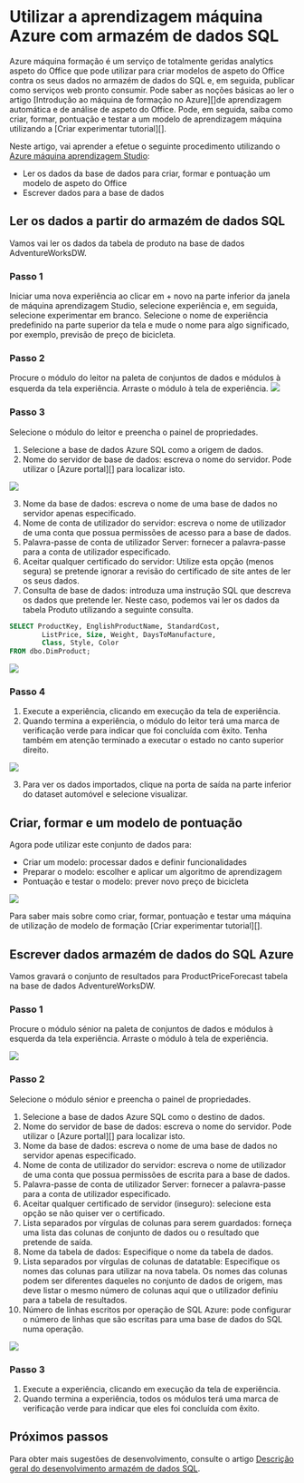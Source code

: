 <properties
   pageTitle="Utilizar a aprendizagem máquina Azure com armazém de dados SQL | Microsoft Azure"
   description="Tutorial para utilizar o Azure máquina aprendizagem com armazém de dados do SQL Azure para desenvolver soluções."
   services="sql-data-warehouse"
   documentationCenter="NA"
   authors="kevinvngo"
   manager="barbkess"
   editor=""/>

<tags
   ms.service="sql-data-warehouse"
   ms.devlang="NA"
   ms.topic="article"
   ms.tgt_pltfrm="NA"
   ms.workload="data-services"
   ms.date="08/16/2016"
   ms.author="kevin;barbkess;sonyama"/>

# <a name="use-azure-machine-learning-with-sql-data-warehouse"></a>Utilizar a aprendizagem máquina Azure com armazém de dados SQL

Azure máquina formação é um serviço de totalmente geridas analytics aspeto do Office que pode utilizar para criar modelos de aspeto do Office contra os seus dados no armazém de dados do SQL e, em seguida, publicar como serviços web pronto consumir. Pode saber as noções básicas ao ler o artigo [Introdução ao máquina de formação no Azure][]de aprendizagem automática e de análise de aspeto do Office.  Pode, em seguida, saiba como criar, formar, pontuação e testar a um modelo de aprendizagem máquina utilizando a [Criar experimentar tutorial][].

Neste artigo, vai aprender a efetue o seguinte procedimento utilizando o [Azure máquina aprendizagem Studio][]:

- Ler os dados da base de dados para criar, formar e pontuação um modelo de aspeto do Office
- Escrever dados para a base de dados


## <a name="read-data-from-sql-data-warehouse"></a>Ler os dados a partir do armazém de dados SQL

Vamos vai ler os dados da tabela de produto na base de dados AdventureWorksDW.

### <a name="step-1"></a>Passo 1

Iniciar uma nova experiência ao clicar em + novo na parte inferior da janela de máquina aprendizagem Studio, selecione experiência e, em seguida, selecione experimentar em branco. Selecione o nome de experiência predefinido na parte superior da tela e mude o nome para algo significado, por exemplo, previsão de preço de bicicleta.

### <a name="step-2"></a>Passo 2

Procure o módulo do leitor na paleta de conjuntos de dados e módulos à esquerda da tela experiência. Arraste o módulo à tela de experiência.
![][drag_reader]

### <a name="step-3"></a>Passo 3

Selecione o módulo do leitor e preencha o painel de propriedades.

1. Selecione a base de dados Azure SQL como a origem de dados.
2. Nome do servidor de base de dados: escreva o nome do servidor. Pode utilizar o [Azure portal][] para localizar isto.

![][server_name]

3. Nome da base de dados: escreva o nome de uma base de dados no servidor apenas especificado.
4. Nome de conta de utilizador do servidor: escreva o nome de utilizador de uma conta que possua permissões de acesso para a base de dados.
5. Palavra-passe de conta de utilizador Server: fornecer a palavra-passe para a conta de utilizador especificado.
6. Aceitar qualquer certificado do servidor: Utilize esta opção (menos segura) se pretende ignorar a revisão do certificado de site antes de ler os seus dados.
7. Consulta de base de dados: introduza uma instrução SQL que descreva os dados que pretende ler. Neste caso, podemos vai ler os dados da tabela Produto utilizando a seguinte consulta.


```SQL
SELECT ProductKey, EnglishProductName, StandardCost,
        ListPrice, Size, Weight, DaysToManufacture,
        Class, Style, Color
FROM dbo.DimProduct;
```

![][reader_properties]

### <a name="step-4"></a>Passo 4

1. Execute a experiência, clicando em execução da tela de experiência.
2. Quando termina a experiência, o módulo do leitor terá uma marca de verificação verde para indicar que foi concluída com êxito. Tenha também em atenção terminado a executar o estado no canto superior direito.

![][run]

3. Para ver os dados importados, clique na porta de saída na parte inferior do dataset automóvel e selecione visualizar.


## <a name="create-train-and-score-a-model"></a>Criar, formar e um modelo de pontuação

Agora pode utilizar este conjunto de dados para:

- Criar um modelo: processar dados e definir funcionalidades
- Preparar o modelo: escolher e aplicar um algoritmo de aprendizagem
- Pontuação e testar o modelo: prever novo preço de bicicleta


![][model]

Para saber mais sobre como criar, formar, pontuação e testar uma máquina de utilização de modelo de formação [Criar experimentar tutorial][].

## <a name="write-data-to-azure-sql-data-warehouse"></a>Escrever dados armazém de dados do SQL Azure

Vamos gravará o conjunto de resultados para ProductPriceForecast tabela na base de dados AdventureWorksDW.

### <a name="step-1"></a>Passo 1

Procure o módulo sénior na paleta de conjuntos de dados e módulos à esquerda da tela experiência. Arraste o módulo à tela de experiência.

![][drag_writer]

### <a name="step-2"></a>Passo 2

Selecione o módulo sénior e preencha o painel de propriedades.

1. Selecione a base de dados Azure SQL como o destino de dados.
2. Nome do servidor de base de dados: escreva o nome do servidor. Pode utilizar o [Azure portal][] para localizar isto.
3. Nome da base de dados: escreva o nome de uma base de dados no servidor apenas especificado.
4. Nome de conta de utilizador do servidor: escreva o nome de utilizador de uma conta que possua permissões de escrita para a base de dados.
5. Palavra-passe de conta de utilizador Server: fornecer a palavra-passe para a conta de utilizador especificado.
6. Aceitar qualquer certificado de servidor (inseguro): selecione esta opção se não quiser ver o certificado.
7. Lista separados por vírgulas de colunas para serem guardados: forneça uma lista das colunas de conjunto de dados ou o resultado que pretende de saída.
8. Nome da tabela de dados: Especifique o nome da tabela de dados.
9. Lista separados por vírgulas de colunas de datatable: Especifique os nomes das colunas para utilizar na nova tabela. Os nomes das colunas podem ser diferentes daqueles no conjunto de dados de origem, mas deve listar o mesmo número de colunas aqui que o utilizador definiu para a tabela de resultados.
10. Número de linhas escritos por operação de SQL Azure: pode configurar o número de linhas que são escritas para uma base de dados do SQL numa operação.

![][writer_properties]

### <a name="step-3"></a>Passo 3

1. Execute a experiência, clicando em execução da tela de experiência.
2. Quando termina a experiência, todos os módulos terá uma marca de verificação verde para indicar que eles foi concluída com êxito.

## <a name="next-steps"></a>Próximos passos

Para obter mais sugestões de desenvolvimento, consulte o artigo [Descrição geral do desenvolvimento armazém de dados SQL][].

<!--Image references-->

[drag_reader]: ./media/sql-data-warehouse-integrate-azure-machine-learning/ml-drag-reader.png
[server_name]: ./media/sql-data-warehouse-integrate-azure-machine-learning/dw-server-name.png
[reader_properties]: ./media/sql-data-warehouse-integrate-azure-machine-learning/ml-reader-properties.png
[run]: ./media/sql-data-warehouse-integrate-azure-machine-learning/ml-finished-running.png
[model]: ./media/sql-data-warehouse-integrate-azure-machine-learning/ml-create-train-score-model.png
[drag_writer]: ./media/sql-data-warehouse-integrate-azure-machine-learning/ml-drag-writer.png
[writer_properties]: ./media/sql-data-warehouse-integrate-azure-machine-learning/ml-writer-properties.png

<!--Article references-->

[Descrição geral do desenvolvimento armazém de dados SQL]: ./sql-data-warehouse-overview-develop.md
[Criar a experiência tutorial]: https://azure.microsoft.com/documentation/articles/machine-learning-create-experiment/
[Introdução a um computador aprendizagem no Azure]: https://azure.microsoft.com/documentation/articles/machine-learning-what-is-machine-learning/
[Azure máquina aprendizagem Studio]: https://studio.azureml.net/Home
[Portal do Azure]: https://portal.azure.com/

<!--MSDN references-->

<!--Other Web references-->

[Azure Machine Learning documentation]: http://azure.microsoft.com/documentation/services/machine-learning/
